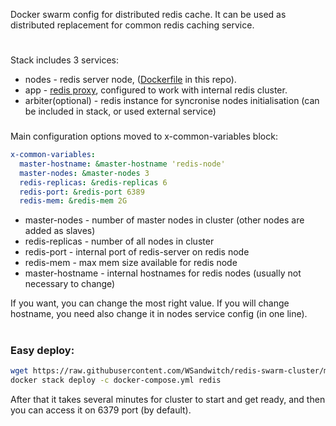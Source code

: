 Docker swarm config for distributed redis cache. It can be used as distributed replacement for common redis caching service.

#
Stack includes 3 services:
- nodes - redis server node, ([Dockerfile](https://github.com/WSandwitch/redis-swarm-cluster/blob/dev/Dockerfile) in this repo).
- app - [redis proxy](https://github.com/j3k0/redis-cluster-proxy), configured to work with internal redis cluster.
 - arbiter(optional) - redis instance for syncronise nodes initialisation (can be included in stack, or used external service)
###
Main configuration options moved to x-common-variables block:
```yaml
x-common-variables:
  master-hostname: &master-hostname 'redis-node'
  master-nodes: &master-nodes 3
  redis-replicas: &redis-replicas 6
  redis-port: &redis-port 6389
  redis-mem: &redis-mem 2G

```

- master-nodes - number of master nodes in cluster (other nodes are added as slaves)
- redis-replicas - number of all nodes in cluster
- redis-port - internal port of redis-server on redis node
- redis-mem -  max mem size available for redis node
- master-hostname - internal hostnames for redis nodes (usually not necessary to change)
  
If you want, you can change the most right value. If you will change hostname, you need also change it in nodes service config (in one line).
#
### Easy deploy:
```bash
wget https://raw.githubusercontent.com/WSandwitch/redis-swarm-cluster/master/docker-compose.yml
docker stack deploy -c docker-compose.yml redis
```
After that it takes several minutes for cluster to start and get ready, and then you can access it on 6379 port (by default).

